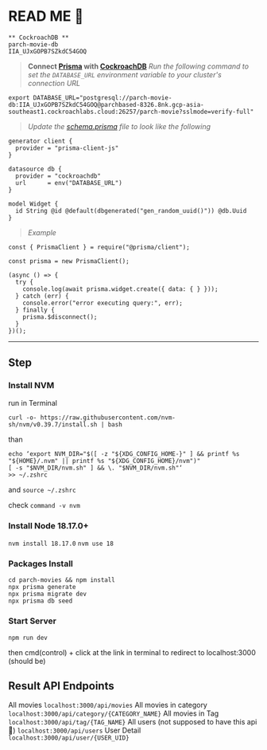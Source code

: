 # READ ME 🥹 
```
** CockroachDB **
parch-movie-db
IIA_UJxGOPB7SZkdC54GOQ
```

> **Connect [Prisma](https://www.prisma.io/docs/getting-started/quickstart) with [CockroachDB](https://cockroachlabs.cloud/)**
*Run the following command to set the `DATABASE_URL` environment variable to your cluster's connection URL*
```
export DATABASE_URL="postgresql://parch-movie-db:IIA_UJxGOPB7SZkdC54GOQ@parchbased-8326.8nk.gcp-asia-southeast1.cockroachlabs.cloud:26257/parch-movie?sslmode=verify-full"
```
> *Update the [schema.prisma](./schema.prisma) file to look like the following*
```
generator client {
  provider = "prisma-client-js"
}

datasource db {
  provider = "cockroachdb"
  url      = env("DATABASE_URL")
}

model Widget {
  id String @id @default(dbgenerated("gen_random_uuid()")) @db.Uuid
}
```

> *Example*
```
const { PrismaClient } = require("@prisma/client");

const prisma = new PrismaClient();

(async () => {
  try {
    console.log(await prisma.widget.create({ data: { } }));
  } catch (err) {
    console.error("error executing query:", err);
  } finally {
    prisma.$disconnect();
  }
})();
```
---
## Step ##
### Install NVM ###
run in Terminal
```
curl -o- https://raw.githubusercontent.com/nvm-sh/nvm/v0.39.7/install.sh | bash
```

than 
 ``` 
 echo ‘export NVM_DIR="$([ -z "${XDG_CONFIG_HOME-}" ] && printf %s "${HOME}/.nvm" || printf %s "${XDG_CONFIG_HOME}/nvm")" 
[ -s "$NVM_DIR/nvm.sh" ] && \. "$NVM_DIR/nvm.sh"‘ 
>> ~/.zshrc
```
and 
`source ~/.zshrc`

check
`command -v nvm`

### Install Node 18.17.0+ ###
`nvm install 18.17.0`
`nvm use 18`

### Packages Install ###
```
cd parch-movies && npm install
npx prisma generate
npx prisma migrate dev
npx prisma db seed
```

### Start Server ###
```
npm run dev
```
then cmd(control) + click at the link in terminal to redirect to localhost:3000 (should be)

## Result API Endpoints
All movies
` localhost:3000/api/movies `
All movies in category
` localhost:3000/api/category/{CATEGORY_NAME} `
All movies in Tag
` localhost:3000/api/tag/{TAG_NAME} `
All users (not supposed to have this api 🤭)
` localhost:3000/api/users `
User Detail
` localhost:3000/api/user/{USER_UID}`



